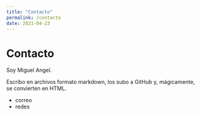 ```yaml
---
title: "Contacto"
permalink: /contacto
date: 2021-04-23
---
```


# Contacto

Soy Miguel Angel.

Escribo en archivos formato markdown, los subo a GitHub y, mágicamente, se convierten en HTML.


- correo
- redes
